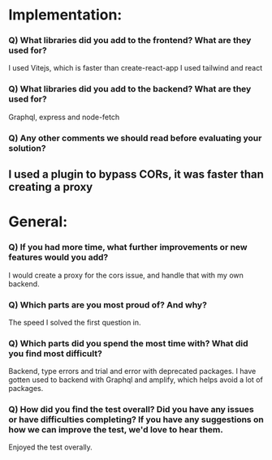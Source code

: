 # Implementation:

### Q) What libraries did you add to the frontend? What are they used for?

I used Vitejs, which is faster than create-react-app
I used tailwind and react

### Q) What libraries did you add to the backend? What are they used for?

Graphql, express and node-fetch

### Q) Any other comments we should read before evaluating your solution?

## I used a plugin to bypass CORs, it was faster than creating a proxy

# General:

### Q) If you had more time, what further improvements or new features would you add?

I would create a proxy for the cors issue, and handle that with my own backend.

### Q) Which parts are you most proud of? And why?

The speed I solved the first question in.

### Q) Which parts did you spend the most time with? What did you find most difficult?

Backend, type errors and trial and error with deprecated packages.
I have gotten used to backend with Graphql and amplify, which helps avoid a lot of packages.

### Q) How did you find the test overall? Did you have any issues or have difficulties completing? If you have any suggestions on how we can improve the test, we'd love to hear them.

Enjoyed the test overally.
